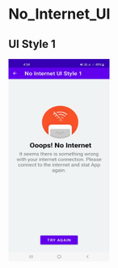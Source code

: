 # No_Internet_UI

## UI Style 1
<img src="/image/ss1.jpg" alt="LogIn" width="200" height="400" style="Color:green">
